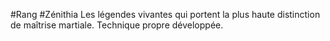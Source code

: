 #Rang #Zénithia
Les légendes vivantes qui portent la plus haute distinction de maîtrise martiale.
Technique propre développée.